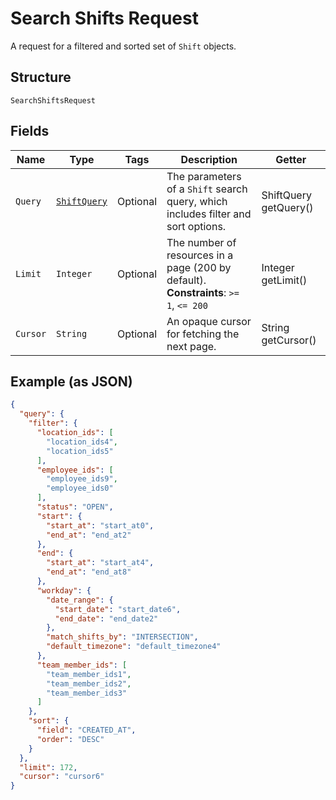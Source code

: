 
# Search Shifts Request

A request for a filtered and sorted set of `Shift` objects.

## Structure

`SearchShiftsRequest`

## Fields

| Name | Type | Tags | Description | Getter |
|  --- | --- | --- | --- | --- |
| `Query` | [`ShiftQuery`](../../doc/models/shift-query.md) | Optional | The parameters of a `Shift` search query, which includes filter and sort options. | ShiftQuery getQuery() |
| `Limit` | `Integer` | Optional | The number of resources in a page (200 by default).<br>**Constraints**: `>= 1`, `<= 200` | Integer getLimit() |
| `Cursor` | `String` | Optional | An opaque cursor for fetching the next page. | String getCursor() |

## Example (as JSON)

```json
{
  "query": {
    "filter": {
      "location_ids": [
        "location_ids4",
        "location_ids5"
      ],
      "employee_ids": [
        "employee_ids9",
        "employee_ids0"
      ],
      "status": "OPEN",
      "start": {
        "start_at": "start_at0",
        "end_at": "end_at2"
      },
      "end": {
        "start_at": "start_at4",
        "end_at": "end_at8"
      },
      "workday": {
        "date_range": {
          "start_date": "start_date6",
          "end_date": "end_date2"
        },
        "match_shifts_by": "INTERSECTION",
        "default_timezone": "default_timezone4"
      },
      "team_member_ids": [
        "team_member_ids1",
        "team_member_ids2",
        "team_member_ids3"
      ]
    },
    "sort": {
      "field": "CREATED_AT",
      "order": "DESC"
    }
  },
  "limit": 172,
  "cursor": "cursor6"
}
```

